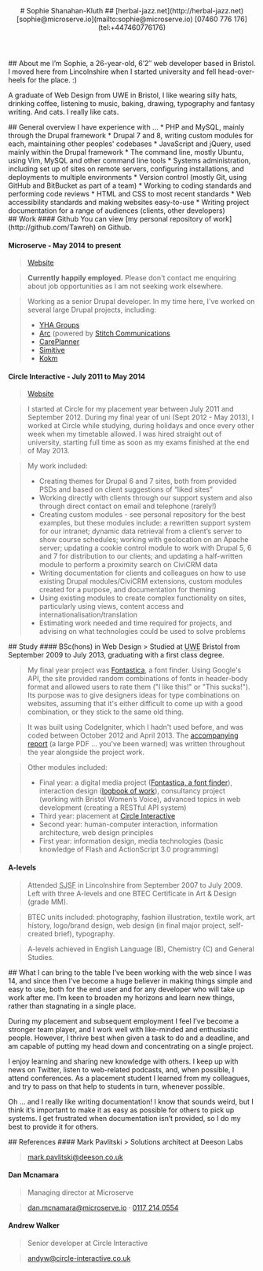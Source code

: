 <article id="page">
<header>
# Sophie Shanahan-Kluth
## <span class="web">[herbal-jazz.net](http://herbal-jazz.net)</span> <span class="email">[sophie@microserve.io](mailto:sophie@microserve.io)</span> <span class="phone">[07460 776 176](tel:+447460776176)</span>
</header>

<section class="about-me">
## About me
I’m Sophie, a 26-year-old, 6’2″ web developer based in Bristol. I moved here from Lincolnshire when I started university and fell head-over-heels for the place. :)

A graduate of Web Design from UWE in Bristol, I like wearing silly hats, drinking coffee, listening to music, baking, drawing, typography and fantasy writing. And cats. I really like cats.
</section>

<section class="overview">
## General overview
I have experience with ...
*   PHP and MySQL, mainly through the Drupal framework
*   Drupal 7 and 8, writing custom modules for each, maintaining other peoples' codebases
*   JavaScript and jQuery, used mainly within the Drupal framework
*   The command line, mostly Ubuntu, using Vim, MySQL and other command line tools
*   Systems administration, including set up of sites on remote servers, configuring installations, and deployments to multiple environments
*   Version control (mostly Git, using GitHub and BitBucket as part of a team)
*   Working to coding standards and performing code reviews
*   HTML and CSS to most recent standards
*   Web accessibility standards and making websites easy-to-use
*   Writing project documentation for a range of audiences (clients, other developers)
</section>

<section class="work">
## Work
#### Github
You can view [my personal repository of work](http://github.com/Tawreh) on Github.

#### Microserve - May 2014 to present
> [Website](http://microserve.io/)

> **Currently happily employed.** Please don't contact me enquiring about job opportunities as I am not seeking work elsewhere.

> Working as a senior Drupal developer. In my time here, I've worked on several large Drupal projects, including:
> *   [YHA Groups](https://groups.yha.org.uk/)
> *   [Arc](http://stitch.forinsiders.co.uk) (powered by [Stitch Communications](http://talkwithstitch.co.uk/)
> *   [CarePlanner](http://care-planner.co.uk)
> *   [Simitive](http://simitive.com)
> *   [Kokm](http://kokmdemo.com/)

#### Circle Interactive - July 2011 to May 2014
> [Website](http://circle-interactive.co.uk/)

> I started at Circle for my placement year between July 2011 and September 2012\. During my final year of uni (Sept 2012 - May 2013), I worked at Circle while studying, during holidays and once every other week when my timetable allowed. I was hired straight out of university, starting full time as soon as my exams finished at the end of May 2013.

> My work included:
> *   Creating themes for Drupal 6 and 7 sites, both from provided PSDs and based on client suggestions of “liked sites”
> *   Working directly with clients through our support system and also through direct contact on email and telephone (rarely!)
> *   Creating custom modules - see personal repository for the best examples, but these modules include: a rewritten support system for our intranet; dynamic data retrieval from a client’s server to show course schedules; working with geolocation on an Apache server; updating a cookie control module to work with Drupal 5, 6 and 7 for distribution to our clients; and updating a half-written module to perform a proximity search on CiviCRM data
> *   Writing documentation for clients and colleagues on how to use existing Drupal modules/CiviCRM extensions, custom modules created for a purpose, and documentation for theming
> *   Using existing modules to create complex functionality on sites, particularly using views, content access and internationalisation/translation
> *   Estimating work needed and time required for projects, and advising on what technologies could be used to solve problems
</section>

<section class="study">
## Study
#### BSc(hons) in Web Design
> Studied at <abbr title="University of the West of England">UWE</abbr> Bristol from September 2009 to July 2013, graduating with a first class degree.

> My final year project was [Fontastica](http://fontastica.herbal-jazz.net), a font finder. Using Google's API, the site provided random combinations of fonts in header-body format and allowed users to rate them ("I like this!" or "This sucks!"). Its purpose was to give designers ideas for type combinations on websites, assuming that it's either difficult to come up with a good combination, or they stick to the same old thing.

> It was built using CodeIgniter, which I hadn't used before, and was coded between October 2012 and April 2013\. The [accompanying report](/cv/dmp/report.pdf) (a large PDF ... you've been warned) was written throughout the year alongside the project work.

> Other modules included:
> *   Final year: a digital media project ([Fontastica, a font finder](http://fontastica.herbal-jazz.net)), interaction design ([logbook of work](http://id.herbal-jazz.net/)), consultancy project (working with Bristol Women’s Voice), advanced topics in web development (creating a RESTful API system)
> *   Third year: placement at [Circle Interactive](http://circle-interactive.co.uk/)
> *   Second year: human-computer interaction, information architecture, web design principles
> *   First year: information design, media technologies (basic knowledge of Flash and ActionScript 3.0 programming)

#### A-levels
> Attended <abbr title="Sleaford Joint Sixth Form">SJSF</abbr> in Lincolnshire from September 2007 to July 2009\. Left with three A-levels and one BTEC Certificate in Art & Design (grade MM).

> BTEC units included: photography, fashion illustration, textile work, art history, logo/brand design, web design (in final major project, self-created brief), typography.

> A-levels achieved in English Language (B), Chemistry (C) and General Studies.
</section>

<section class="what">
## What I can bring to the table
I’ve been working with the web since I was 14, and since then I’ve become a huge believer in making things simple and easy to use, both for the end user and for any developer who will take up work after me. I’m keen to broaden my horizons and learn new things, rather than stagnating in a single place.

During my placement and subsequent employment I feel I’ve become a stronger team player, and I work well with like-minded and enthusiastic people. However, I thrive best when given a task to do and a deadline, and am capable of putting my head down and concentrating on a single project.

I enjoy learning and sharing new knowledge with others. I keep up with news on Twitter, listen to web-related podcasts, and, when possible, I attend conferences. As a placement student I learned from my colleagues, and try to pass on that help to students in turn, whenever possible.

Oh ... and I really like writing documentation! I know that sounds weird, but I think it’s important to make it as easy as possible for others to pick up systems. I get frustrated when documentation isn’t provided, so I do my best to provide it for others.
</section>

<section class="references">
## References
#### Mark Pavlitski
> Solutions architect at Deeson Labs

> [mark.pavlitski@deeson.co.uk](mailto:mark.pavlitski@deeson.co.uk)

#### Dan Mcnamara
> Managing director at Microserve

> [dan.mcnamara@microserve.io](mailto:dan.mcnamara@microserve.io) · [0117 214 0554](tel:+441172140554)

#### Andrew Walker
> Senior developer at Circle Interactive

> [andyw@circle-interactive.co.uk](mailto:andyw@circle-interactive.co.uk)
</section>

</article>
